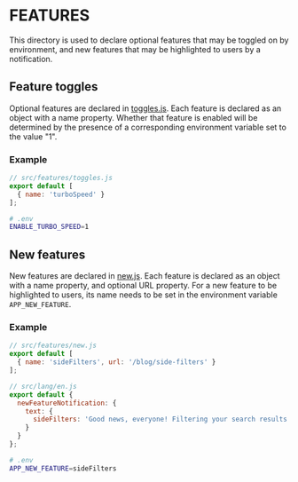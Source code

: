 # FEATURES

This directory is used to declare optional features that may be toggled on by
environment, and new features that may be highlighted to users by a notification.

## Feature toggles

Optional features are declared in [toggles.js](./toggles.js). Each feature
is declared as an object with a name property. Whether that feature
is enabled will be determined by the presence of a corresponding environment
variable set to the value "1".

### Example
```js
// src/features/toggles.js
export default [
  { name: 'turboSpeed' }
];
```

```sh
# .env
ENABLE_TURBO_SPEED=1
```

## New features

New features are declared in [new.js](./new.js). Each feature is declared as
an object with a name property, and optional URL property. For a new feature to
be highlighted to users, its name needs to be set in the environment variable
`APP_NEW_FEATURE`.

### Example

```js
// src/features/new.js
export default [
  { name: 'sideFilters', url: '/blog/side-filters' }
];
```

```js
// src/lang/en.js
export default {
  newFeatureNotification: {
    text: {
      sideFilters: 'Good news, everyone! Filtering your search results has moved to the side!'
    }
  }
};
```

```sh
# .env
APP_NEW_FEATURE=sideFilters
```
